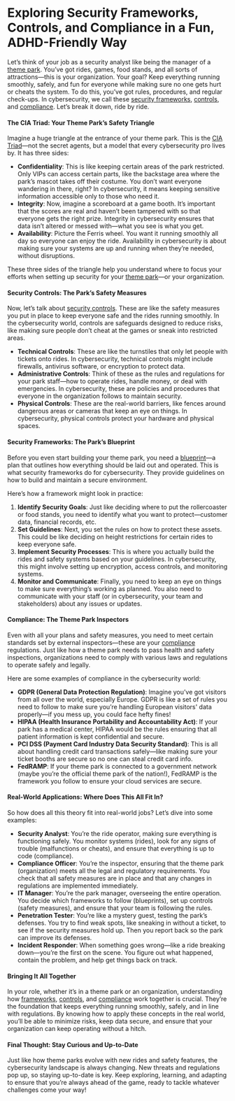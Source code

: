 # Exploring Security Frameworks, Controls, and Compliance in a Fun, ADHD-Friendly Way

Let’s think of your job as a security analyst like being the manager of a [theme park](exploring-security-frameworks-controls-and-compliance-in-a-fun-adhd-friendly-way.md#Theme-Park-Analogy). You’ve got rides, games, food stands, and all sorts of attractions—this is your organization. Your goal? Keep everything running smoothly, safely, and fun for everyone while making sure no one gets hurt or cheats the system. To do this, you’ve got rules, procedures, and regular check-ups. In cybersecurity, we call these [security frameworks](exploring-security-frameworks-controls-and-compliance-in-a-fun-adhd-friendly-way.md#Security-Frameworks), [controls](exploring-security-frameworks-controls-and-compliance-in-a-fun-adhd-friendly-way.md#Security-Controls), and [compliance](exploring-security-frameworks-controls-and-compliance-in-a-fun-adhd-friendly-way.md#Compliance). Let’s break it down, ride by ride.

#### The CIA Triad: Your Theme Park’s Safety Triangle

Imagine a huge triangle at the entrance of your theme park. This is the [CIA Triad](exploring-security-frameworks-controls-and-compliance-in-a-fun-adhd-friendly-way.md#CIA-Triad)—not the secret agents, but a model that every cybersecurity pro lives by. It has three sides:

* **Confidentiality**: This is like keeping certain areas of the park restricted. Only VIPs can access certain parts, like the backstage area where the park’s mascot takes off their costume. You don’t want everyone wandering in there, right? In cybersecurity, it means keeping sensitive information accessible only to those who need it.
* **Integrity**: Now, imagine a scoreboard at a game booth. It’s important that the scores are real and haven’t been tampered with so that everyone gets the right prize. Integrity in cybersecurity ensures that data isn’t altered or messed with—what you see is what you get.
* **Availability**: Picture the Ferris wheel. You want it running smoothly all day so everyone can enjoy the ride. Availability in cybersecurity is about making sure your systems are up and running when they’re needed, without disruptions.

These three sides of the triangle help you understand where to focus your efforts when setting up security for your [theme park](exploring-security-frameworks-controls-and-compliance-in-a-fun-adhd-friendly-way.md#Theme-Park-Analogy)—or your organization.

#### Security Controls: The Park’s Safety Measures

Now, let’s talk about [security controls](exploring-security-frameworks-controls-and-compliance-in-a-fun-adhd-friendly-way.md#Security-Controls). These are like the safety measures you put in place to keep everyone safe and the rides running smoothly. In the cybersecurity world, controls are safeguards designed to reduce risks, like making sure people don’t cheat at the games or sneak into restricted areas.

* **Technical Controls**: These are like the turnstiles that only let people with tickets onto rides. In cybersecurity, technical controls might include firewalls, antivirus software, or encryption to protect data.
* **Administrative Controls**: Think of these as the rules and regulations for your park staff—how to operate rides, handle money, or deal with emergencies. In cybersecurity, these are policies and procedures that everyone in the organization follows to maintain security.
* **Physical Controls**: These are the real-world barriers, like fences around dangerous areas or cameras that keep an eye on things. In cybersecurity, physical controls protect your hardware and physical spaces.

#### Security Frameworks: The Park’s Blueprint

Before you even start building your theme park, you need a [blueprint](exploring-security-frameworks-controls-and-compliance-in-a-fun-adhd-friendly-way.md#Security-Frameworks)—a plan that outlines how everything should be laid out and operated. This is what security frameworks do for cybersecurity. They provide guidelines on how to build and maintain a secure environment.

Here’s how a framework might look in practice:

1. **Identify Security Goals**: Just like deciding where to put the rollercoaster or food stands, you need to identify what you want to protect—customer data, financial records, etc.
2. **Set Guidelines**: Next, you set the rules on how to protect these assets. This could be like deciding on height restrictions for certain rides to keep everyone safe.
3. **Implement Security Processes**: This is where you actually build the rides and safety systems based on your guidelines. In cybersecurity, this might involve setting up encryption, access controls, and monitoring systems.
4. **Monitor and Communicate**: Finally, you need to keep an eye on things to make sure everything’s working as planned. You also need to communicate with your staff (or in cybersecurity, your team and stakeholders) about any issues or updates.

#### Compliance: The Theme Park Inspectors

Even with all your plans and safety measures, you need to meet certain standards set by external inspectors—these are your [compliance](exploring-security-frameworks-controls-and-compliance-in-a-fun-adhd-friendly-way.md#Compliance) regulations. Just like how a theme park needs to pass health and safety inspections, organizations need to comply with various laws and regulations to operate safely and legally.

Here are some examples of compliance in the cybersecurity world:

* **GDPR (General Data Protection Regulation)**: Imagine you’ve got visitors from all over the world, especially Europe. GDPR is like a set of rules you need to follow to make sure you’re handling European visitors' data properly—if you mess up, you could face hefty fines!
* **HIPAA (Health Insurance Portability and Accountability Act)**: If your park has a medical center, HIPAA would be the rules ensuring that all patient information is kept confidential and secure.
* **PCI DSS (Payment Card Industry Data Security Standard)**: This is all about handling credit card transactions safely—like making sure your ticket booths are secure so no one can steal credit card info.
* **FedRAMP**: If your theme park is connected to a government network (maybe you’re the official theme park of the nation!), FedRAMP is the framework you follow to ensure your cloud services are secure.

#### Real-World Applications: Where Does This All Fit In?

So how does all this theory fit into real-world jobs? Let’s dive into some examples:

* **Security Analyst**: You’re the ride operator, making sure everything is functioning safely. You monitor systems (rides), look for any signs of trouble (malfunctions or cheats), and ensure that everything is up to code (compliance).
* **Compliance Officer**: You’re the inspector, ensuring that the theme park (organization) meets all the legal and regulatory requirements. You check that all safety measures are in place and that any changes in regulations are implemented immediately.
* **IT Manager**: You’re the park manager, overseeing the entire operation. You decide which frameworks to follow (blueprints), set up controls (safety measures), and ensure that your team is following the rules.
* **Penetration Tester**: You’re like a mystery guest, testing the park’s defenses. You try to find weak spots, like sneaking in without a ticket, to see if the security measures hold up. Then you report back so the park can improve its defenses.
* **Incident Responder**: When something goes wrong—like a ride breaking down—you’re the first on the scene. You figure out what happened, contain the problem, and help get things back on track.

#### Bringing It All Together

In your role, whether it’s in a theme park or an organization, understanding how [frameworks](exploring-security-frameworks-controls-and-compliance-in-a-fun-adhd-friendly-way.md#Security-Frameworks), [controls](exploring-security-frameworks-controls-and-compliance-in-a-fun-adhd-friendly-way.md#Security-Controls), and [compliance](exploring-security-frameworks-controls-and-compliance-in-a-fun-adhd-friendly-way.md#Compliance) work together is crucial. They’re the foundation that keeps everything running smoothly, safely, and in line with regulations. By knowing how to apply these concepts in the real world, you’ll be able to minimize risks, keep data secure, and ensure that your organization can keep operating without a hitch.

#### Final Thought: Stay Curious and Up-to-Date

Just like how theme parks evolve with new rides and safety features, the cybersecurity landscape is always changing. New threats and regulations pop up, so staying up-to-date is key. Keep exploring, learning, and adapting to ensure that you’re always ahead of the game, ready to tackle whatever challenges come your way!
